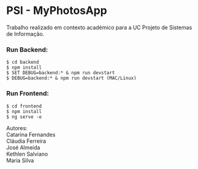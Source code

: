 # PSI - MyPhotosApp

Trabalho realizado em contexto académico para a UC Projeto de Sistemas de Informação.

### Run Backend:
```
$ cd backend
$ npm install
$ SET DEBUG=backend:* & npm run devstart
$ DEBUG=backend:* & npm run devstart (MAC/Linux)
```

### Run Frontend:
```
$ cd frontend
$ npm install
$ ng serve -o
```


Autores:<br/>
Catarina Fernandes<br/>
Cláudia Ferreira<br/>
José Almeida<br/>
Kethlen Salviano<br/>
Maria Silva
